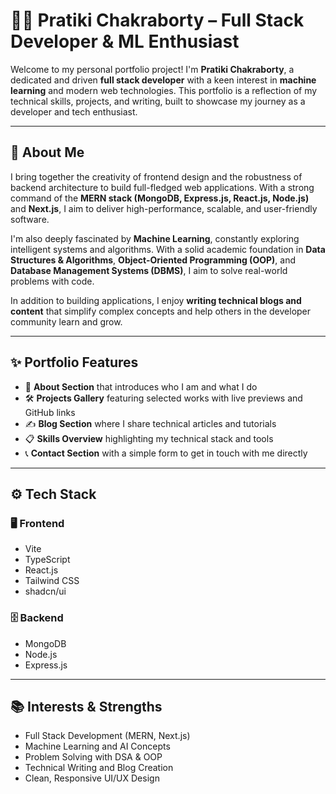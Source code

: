 # 👩‍💻 Pratiki Chakraborty – Full Stack Developer & ML Enthusiast

Welcome to my personal portfolio project! I'm **Pratiki Chakraborty**, a dedicated and driven **full stack developer** with a keen interest in **machine learning** and modern web technologies. This portfolio is a reflection of my technical skills, projects, and writing, built to showcase my journey as a developer and tech enthusiast.

---

## 🚀 About Me

I bring together the creativity of frontend design and the robustness of backend architecture to build full-fledged web applications. With a strong command of the **MERN stack (MongoDB, Express.js, React.js, Node.js)** and **Next.js**, I aim to deliver high-performance, scalable, and user-friendly software.

I'm also deeply fascinated by **Machine Learning**, constantly exploring intelligent systems and algorithms. With a solid academic foundation in **Data Structures & Algorithms**, **Object-Oriented Programming (OOP)**, and **Database Management Systems (DBMS)**, I aim to solve real-world problems with code.

In addition to building applications, I enjoy **writing technical blogs and content** that simplify complex concepts and help others in the developer community learn and grow.

---

## ✨ Portfolio Features

- 🧠 **About Section** that introduces who I am and what I do
- 🛠️ **Projects Gallery** featuring selected works with live previews and GitHub links
- ✍️ **Blog Section** where I share technical articles and tutorials
- 📋 **Skills Overview** highlighting my technical stack and tools
- 📞 **Contact Section** with a simple form to get in touch with me directly

---

## ⚙️ Tech Stack

### 🖥️ Frontend
- Vite
- TypeScript
- React.js
- Tailwind CSS
- shadcn/ui

### 🗄️ Backend
- MongoDB
- Node.js
- Express.js

---

## 📚 Interests & Strengths

- Full Stack Development (MERN, Next.js)
- Machine Learning and AI Concepts
- Problem Solving with DSA & OOP
- Technical Writing and Blog Creation
- Clean, Responsive UI/UX Design